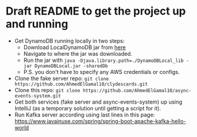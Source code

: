 # Draft README to get the project up and running

* Get DynamoDB running locally in two steps:
    * Download LocalDynamoDB jar from [here](https://docs.aws.amazon.com/amazondynamodb/latest/developerguide/DynamoDBLocal.DownloadingAndRunning.html)
    * Navigate to where the jar was downloaded.
    * Run the jar with `java -Djava.library.path=./DynamoDBLocal_lib -jar DynamoDBLocal.jar -sharedDb`
    * P.S. you don't have to specify any AWS credentials or configs.
* Clone the fake server repo:  `git clone https://github.com/AhmedElGamal10/clydescards.git` 
* Clone this repo: `git clone https://github.com/AhmedElGamal10/async-events-system.git`
* Get both services (fake server and async-events-system) up using IntelliJ (as a temporary solution until getting a script for it).
* Run Kafka server according using last lines in this page: https://www.javainuse.com/spring/spring-boot-apache-kafka-hello-world